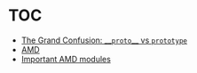 # <a name="#toc"></a>TOC
* [The Grand Confusion: \_\_`proto`\_\_ vs `prototype`](https://github.com/hovermind/jsall/blob/master/prototype_vs_proto.md)   
* [AMD](https://github.com/hovermind/jsall/blob/master/amd.md)
* [Important AMD modules](#)
